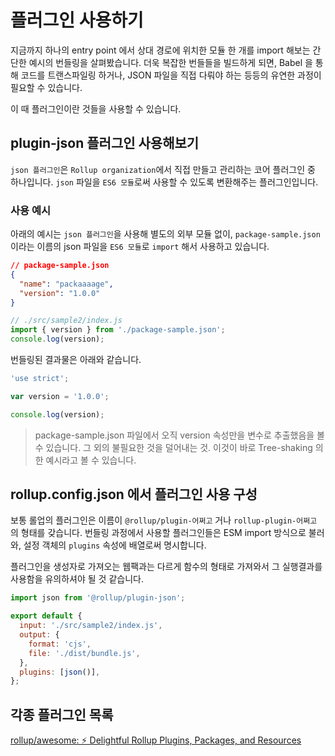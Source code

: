 # 플러그인 사용하기

지금까지 하나의 entry point 에서 상대 경로에 위치한 모듈 한 개를 import 해보는 간단한 예시의 번들링을 살펴봤습니다.
더욱 복잡한 번들들을 빌드하게 되면, Babel 을 통해 코드를 트랜스파일링 하거나, JSON 파일을 직접 다뤄야 하는 등등의 유연한 과정이 필요할 수 있습니다.

이 때 플러그인이란 것들을 사용할 수 있습니다.

## plugin-json 플러그인 사용해보기

`json 플러그인`은 `Rollup organization`에서 직접 만들고 관리하는 코어 플러그인 중 하나입니다.
`json` 파일을 `ES6 모듈`로써 사용할 수 있도록 변환해주는 플러그인입니다.

### 사용 예시

아래의 예시는 `json 플러그인`을 사용해 별도의 외부 모듈 없이, `package-sample.json` 이라는 이름의 json 파일을 `ES6 모듈`로 `import` 해서 사용하고 있습니다.

```json
// package-sample.json
{
  "name": "packaaaage",
  "version": "1.0.0"
}
```

```js
// ./src/sample2/index.js
import { version } from './package-sample.json';
console.log(version);
```

번들링된 결과물은 아래와 같습니다.

```js
'use strict';

var version = '1.0.0';

console.log(version);
```

> package-sample.json 파일에서 오직 version 속성만을 변수로 추출했음을 볼 수 있습니다. 그 외의 불필요한 것을 덜어내는 것. 이것이 바로 Tree-shaking 의 한 예시라고 볼 수 있습니다.

## rollup.config.json 에서 플러그인 사용 구성

보통 롤업의 플러그인은 이름이 `@rollup/plugin-어쩌고` 거나 `rollup-plugin-어쩌고` 의 형태를 갖습니다.
번들링 과정에서 사용할 플러그인들은 ESM import 방식으로 불러와, 설정 객체의 `plugins` 속성에 배열로써 명시합니다.

플러그인을 생성자로 가져오는 웹팩과는 다르게 함수의 형태로 가져와서 그 실행결과를 사용함을 유의하셔야 될 것 같습니다.

```js
import json from '@rollup/plugin-json';

export default {
  input: './src/sample2/index.js',
  output: {
    format: 'cjs',
    file: './dist/bundle.js',
  },
  plugins: [json()],
};
```

## 각종 플러그인 목록

[rollup/awesome: ⚡️ Delightful Rollup Plugins, Packages, and Resources](https://github.com/rollup/awesome)
